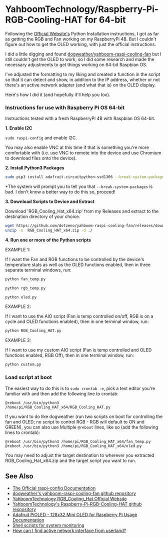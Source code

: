 # YahboomTechnology/Raspberry-Pi-RGB-Cooling-HAT for 64-bit

Following the [Official Website's](http://www.yahboom.net/study/RGB_Cooling_HAT) Python Installation instructions, I got as far as getting the RGB and Fan working on my RaspberryPi 4B. But I couldn't figure out how to get the OLED working, with just the official instructions. 

I did a little digging and found [dogweather/yahboom-raspi-cooling-fan](https://github.com/dogweather/yahboom-raspi-cooling-fan) but I still couldn't get the OLED to work, so I did some research and made the necessary adjustments to get things working on 64-bit Raspbian OS.

I've adjusted the formatting to my liking and created a function in the script so that it can detect and show, in addition to the IP address, whether or not there's an active network adapter (and what that is) on the OLED display.

Here's how I did it (and hopefully it'll help you too).

### Instructions for use with Raspberry Pi OS 64-bit
Instructions tested with a fresh RaspberryPi 4B with Raspbian OS 64-bit.

**1. Enable I2C**

`sudo raspi-config` and enable I2C. 

You may also enable VNC at this time if that is something you're more comfortable with (i.e. use VNC to remote into the device and use Chromium to download files onto the device).

**2. Install Python3 Packages**

```bash
sudo pip3 install adafruit-circuitpython-ssd1306 --break-system-packages
```
*The system will prompt you to tell you that `--break-system-packages` is bad. I don't know a better way to do this so, proceed!

**3. Download Scripts to Device and Extract**

Download 'RGB_Cooling_Hat_x64.zip' from my Releases and extract to the destination directory of your choice.

```bash
wget https://github.com/dotzeno/yahboom-raspi-cooling-fan/releases/download/latest/RGB_Cooling_HAT_x64.zip
unzip -o  RGB_Cooling_HAT_x64.zip -d ./
```

**4. Run one or more of the Python scripts**

EXAMPLE 1:

If I want the Fan and RGB functions to be controlled by the device's temperature stats as well as the OLED functions enabled, then in three separate terminal windows, run:

```bash
python fan_temp.py
```

```bash
python rgb_temp.py
```

```bash
python oled.py
```

EXAMPLE 2:

If I want to use the AIO script (Fan is temp controlled on/off, RGB is on a cycle and OLED functions enabled), then in one terminal window, run:

```bash
python RGB_Cooling_HAT.py
```

EXAMPLE 3:

If I want to use my custom AIO script (Fan is temp controlled and OLED functions enabled, RGB Off), then in one terminal window, run:

```bash
python custom.py
```

### Load script at boot

The easiest way to do this is to `sudo crontab -e`, pick a text editor you're familiar with and then add the following line to crontab:

```
@reboot /usr/bin/python3 /home/pi/RGB_Cooling_HAT_x64/RGB_Cooling_HAT.py
```

If you want to do like dogweather (run two scripts on boot for controlling the fan and OLED; no script to control RGB - RGB will default to ON and GREEN), you can also use Multiple `@reboot` lines, like so (add the following lines to crontab):

```
@reboot /usr/bin/python3 /home/pi/RGB_Cooling_HAT_x64/fan_temp.py
@reboot /usr/bin/python3 /home/pi/RGB_Cooling_HAT_x64/oled.py
```
You may need to adjust the target destination to wherever you extracted RGB_Cooling_Hat_x64.zip and the target script you want to run.


See Also
--------

* [The Official raspi-config Documentation](https://www.raspberrypi.org/documentation/configuration/raspi-config.md)
* [dogweather's yahboom-raspi-cooling-fan github repository](https://github.com/dogweather/yahboom-raspi-cooling-fan)
* [YahboomTechnology RGB_Cooling_Hat Official Website](http://www.yahboom.net/study/RGB_Cooling_HAT)
* [YahboomTechnology's Raspberry-Pi-RGB-Cooling-HAT github respository](https://github.com/YahboomTechnology/Raspberry-Pi-RGB-Cooling-HAT)
* [Adafruit PiOLED - 128x32 Mini OLED for Raspberry Pi Usage Documentation](https://learn.adafruit.com/adafruit-pioled-128x32-mini-oled-for-raspberry-pi/usage)
* [Shell scripts for system monitoring](https://unix.stackexchange.com/questions/119126/command-to-display-memory-usage-disk-usage-and-cpu-load)
* [How can I find active network interface from userland?](https://unix.stackexchange.com/questions/347046/how-can-i-find-active-network-interface-from-userland)
